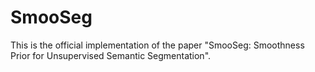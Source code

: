 # SmooSeg
This is the official implementation of the paper "SmooSeg: Smoothness Prior for Unsupervised Semantic Segmentation".
